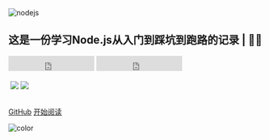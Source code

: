 <br><br>
![nodejs](https://gitee.com/zgf1366/pic_store/raw/master/img/20210105153454.jpeg)

## 这是一份学习Node.js从入门到踩坑到跑路的记录 | 🚴‍♂️ 
<iframe src="https://ghbtns.com/github-btn.html?user=Nicolas-gaofeng&repo=Salute_Nodejs&type=star&count=true&size=large" frameborder="0" scrolling="0" width="170" height="30" title="GitHub"></iframe>
<iframe src="https://ghbtns.com/github-btn.html?user=Nicolas-gaofeng&repo=Salute_Nodejs&type=fork&count=true&size=large" frameborder="0" scrolling="0" width="170" height="30" title="GitHub"></iframe>
<br><br>

<img src="https://img.shields.io/badge/License-Apache%202.0-blue" data-origin="https://img.shields.io/badge/License-Apache%202.0-blue" alt="">
<img src="https://img.shields.io/badge/%E7%9F%A5%E4%B9%8E-Nicolas--gaofeng-red" onclick="javascript:location.href='https://www.zhihu.com/people/zznong-chao-er'">
<img src="https://img.shields.io/badge/CSDN-Nicolas--gaofeng-brightgreen" onclick="javascript:location.href='https://blog.csdn.net/weixin_44557056'">
<br>

<br>

[GitHub](https://github.com/Nicolas-gaofeng/Salute_Nodejs)
[开始阅读](/README.md)


<!-- 背景色 -->
![color](#fff)



